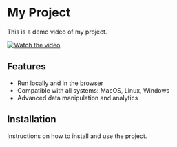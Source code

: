 # My Project

This is a demo video of my project.

[![Watch the video](https://img.youtube.com/vi/r0aAkMMhOo0?si=eduUF_JnJtlg7Dr7/maxresdefault.jpg)](https://youtu.be/r0aAkMMhOo0?si=eduUF_JnJtlg7Dr7)

## Features

- Run locally and in the browser
- Compatible with all systems: MacOS, Linux, Windows
- Advanced data manipulation and analytics

## Installation

Instructions on how to install and use the project.
